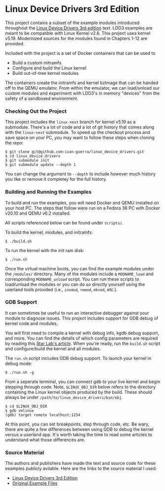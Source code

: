 # Linux Device Drivers 3rd Edition

This project contains a subset of the example modules introduced throughout the
[Linux Device Drivers 3rd edition](https://lwn.net/Kernel/LDD3/) text.
LDD3 examples are meant to be compatible with Linux Kernel v2.6. This project
uses kernel v5.19. Modernized sources for the modules found in Chapters 1-12
are provided.

Included with the project is a set of Docker containers that can be used to

* Build a custom initramfs
* Configure and build the Linux kernel
* Build out-of-tree kernel modules

The containers create the initramfs and kernel bzImage that can be handed off
to the QEMU emulator. From within the emulator, we can load/unload our custom
modules and experiment with LDD3's in memory "devices" from the safety of a
sandboxed environment.

### Checking Out the Project

This project includes the `linux-next` branch for kernel v5.19 as a submodule.
There's a lot of code and a lot of git history that comes along with the
`linux-next` submodule. To speed up the checkout process and save space on your
PC, you may want to follow these steps when cloning the repo:
```
$ git clone git@github.com:ivan-guerra/linux_device_drivers.git
$ cd linux_device_drivers
$ git submodule init
$ git submodule update --depth 1
```
You can change the argument to `--depth` to include however much history
you like or remove it completey for the full history.

### Building and Running the Examples

To build and run the examples, you will need Docker and QEMU installed on
your host PC. The steps that follow were run on a Fedora 36 PC with
Docker v20.10 and QEMU v6.2 installed.

All scripts referenced below can be found under `scripts/`.

To build the kernel, modules, and initramfs:
```
$ ./build.sh
```

To run the kernel with the init ram disk:
```
$ ./run.sh
```

Once the virtual machine boots, you can find the example modules under the
`/modules/` directory. Many of the modules include a `MODNAME_load` and
corresponding `MODNAME_unload` script. You can run these scripts to load/unload
the modules or you can do so directly yourself using the userland tools
provided (i.e., `insmod`, `rmmod`, `mknod`, etc.).

### GDB Support

It can sometimes be useful to run an interactive debugger against your module
to diagnose issues. This project includes support for GDB debug of kernel
code and modules.

You will first need to compile a kernel with debug info, kgdb debug support,
and more. You can find the details of which config parameters are required by
reading this
[Star Lab's article](https://www.starlab.io/blog/using-gdb-to-debug-the-linux-kernel).
When you're ready, run the `build.sh` script and configure/build the kernel
and all modules.

The `run.sh` script includes GDB debug support. To launch your kernel in debug
mode:
```
$ ./run.sh -g
```

From a seperate terminal, you can connect gdb to your live kernel and begin
stepping through code. Note, `$LINUX_OBJ_DIR` below refers to the directory
containing the Linux kernel objects produced by the build. These should always
be under `/path/to/linux_device_drivers/bin/obj`.
```
$ cd $LINUX_OBJ_DIR
$ gdb vmlinux
(gdb) target remote localhost:1234
```
At this point, you can set breakpoints, step through code, etc. Be wary, there
are quite a few differences between using GDB to debug the kernel versus a
userland app. It's worth taking the time to read some articles to understand
what those differences are.

### Source Material

The authors and publishers have made the text and source code for these
examples publicly avilable. Here are the links to the source material I used:

* [Linux Device Drivers 3rd Edition](https://lwn.net/Kernel/LDD3/)
* [Original Example Files](https://resources.oreilly.com/examples/9780596005900)
